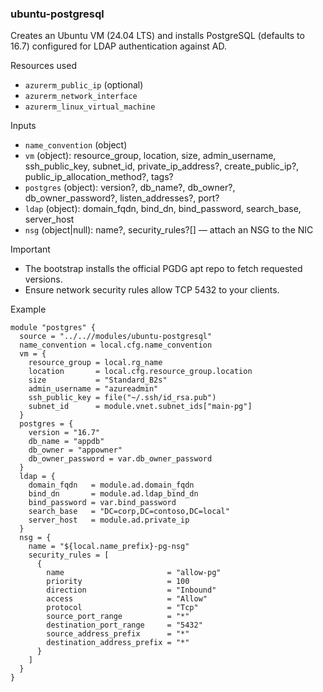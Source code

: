 ### ubuntu-postgresql

Creates an Ubuntu VM (24.04 LTS) and installs PostgreSQL (defaults to 16.7) configured for LDAP authentication against AD.

Resources used
- `azurerm_public_ip` (optional)
- `azurerm_network_interface`
- `azurerm_linux_virtual_machine`

Inputs
- `name_convention` (object)
- `vm` (object): resource_group, location, size, admin_username, ssh_public_key, subnet_id, private_ip_address?, create_public_ip?, public_ip_allocation_method?, tags?
- `postgres` (object): version?, db_name?, db_owner?, db_owner_password?, listen_addresses?, port?
- `ldap` (object): domain_fqdn, bind_dn, bind_password, search_base, server_host
- `nsg` (object|null): name?, security_rules?[] — attach an NSG to the NIC

Important
- The bootstrap installs the official PGDG apt repo to fetch requested versions.
- Ensure network security rules allow TCP 5432 to your clients.

Example
```hcl
module "postgres" {
  source = "../..//modules/ubuntu-postgresql"
  name_convention = local.cfg.name_convention
  vm = {
    resource_group = local.rg_name
    location       = local.cfg.resource_group.location
    size           = "Standard_B2s"
    admin_username = "azureadmin"
    ssh_public_key = file("~/.ssh/id_rsa.pub")
    subnet_id      = module.vnet.subnet_ids["main-pg"]
  }
  postgres = {
    version = "16.7"
    db_name = "appdb"
    db_owner = "appowner"
    db_owner_password = var.db_owner_password
  }
  ldap = {
    domain_fqdn   = module.ad.domain_fqdn
    bind_dn       = module.ad.ldap_bind_dn
    bind_password = var.bind_password
    search_base   = "DC=corp,DC=contoso,DC=local"
    server_host   = module.ad.private_ip
  }
  nsg = {
    name = "${local.name_prefix}-pg-nsg"
    security_rules = [
      {
        name                       = "allow-pg"
        priority                   = 100
        direction                  = "Inbound"
        access                     = "Allow"
        protocol                   = "Tcp"
        source_port_range          = "*"
        destination_port_range     = "5432"
        source_address_prefix      = "*"
        destination_address_prefix = "*"
      }
    ]
  }
}
```


